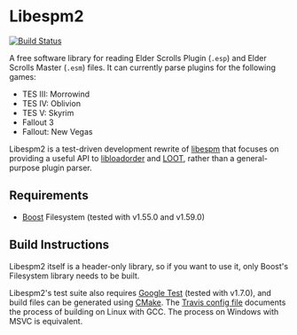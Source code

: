 Libespm2
========

[![Build Status](https://travis-ci.org/WrinklyNinja/libespm2.svg?branch=master)](https://travis-ci.org/WrinklyNinja/libespm2)

A free software library for reading Elder Scrolls Plugin (`.esp`) and Elder Scrolls Master (`.esm`) files. It can currently parse plugins for the following games:

* TES III: Morrowind
* TES IV: Oblivion
* TES V: Skyrim
* Fallout 3
* Fallout: New Vegas

Libespm2 is a test-driven development rewrite of [libespm](https://github.com/WrinklyNinja/libespm) that focuses on providing a useful API to [libloadorder](https://github.com/WrinklyNinja/libloadorder) and [LOOT](https://github.com/loot/loot), rather than a general-purpose plugin parser.

## Requirements

* [Boost](http://www.boost.org) Filesystem (tested with v1.55.0 and v1.59.0)

## Build Instructions

Libespm2 itself is a header-only library, so if you want to use it, only Boost's Filesystem library needs to be built.

Libespm2's test suite also requires [Google Test](https://github.com/google/googletest) (tested with v1.7.0), and build files can be generated using [CMake](http://cmake.org). The [Travis config file](.travis.yml) documents the process of building on Linux with GCC. The process on Windows with MSVC is equivalent.
